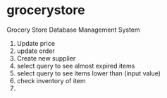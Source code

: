 # grocerystore
Grocery Store Database Management System


1. Update price
2. update order
3. Create new supplier
4. select query to see almost expired items
5. select query to see items lower than (input value)
6. check inventory of item
7. 

